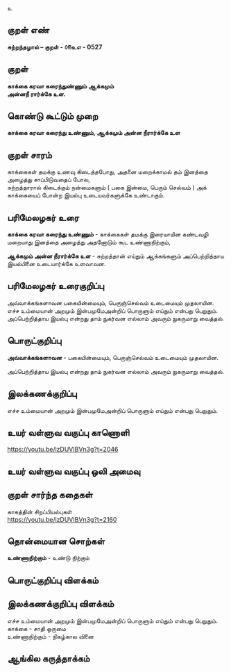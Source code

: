 உ

## குறள் எண் 

**சுற்றந்தழால் – குறள் - ௦௫உஎ - 0527**  

## குறள் 

**காக்கை கரவா கரைந்துண்ணும் ஆக்கமும்  
அன்னநீ ரார்க்கே உள.**

## கொண்டு கூட்டும் முறை

**காக்கை கரவா கரைந்து உண்ணும், ஆக்கமும் அன்ன நீரார்க்கே உள**

## குறள் சாரம் 

காக்கைகள் தமக்கு உணவு கிடைத்தபோது, அதனை மறைக்காமல் தம் இனத்தை அழைத்து சாப்பிடுவதைப் போல,  
சுற்றத்தாரால் கிடைக்கும் நன்மைகளும் ( பகை இன்மை, பெரும் செல்வம் ) அக் காக்கையைப் போன்ற இயல்பு உடையவர்களுக்கே உண்டாகும்.  

## பரிமேலழகர் உரை

**காக்கை கரவா கரைந்து உண்ணும்** - காக்கைகள் தமக்கு இரையாயின கண்டவழி மறையாது இனத்தை அழைத்து அதனோடும் கூட உண்ணாநிற்கும்,  

**ஆக்கமும் அன்ன நீரார்க்கே உள** - சுற்றத்தான் எய்தும் ஆக்கங்களும் அப்பெற்றித்தாய இயல்பினை உடையார்க்கே உளவாவன.  

## பரிமேலழகர் உரைகுறிப்பு   

அவ்வாக்கங்களாவன பகையின்மையும், பெருஞ்செல்வம் உடைமையும் முதலாயின.  
எச்ச உம்மையான் அறமும் இன்பமுமேஅன்றிப் பொருளும் எய்தும் என்பது பெறுதும்.  
அப்பெற்றித்தாய இயல்பு என்றது தாம் நுகர்வன எல்லாம் அவரும் நுகருமாறு வைத்தல்.   

## பொருட்குறிப்பு   

**அவ்வாக்கங்களாவன** - பகையின்மையும், பெருஞ்செல்வம் உடைமையும் முதலாயின.  

அப்பெற்றித்தாய இயல்பு என்றது தாம் நுகர்வன எல்லாம் அவரும் நுகருமாறு வைத்தல்.  

## இலக்கணக்குறிப்பு  

எச்ச உம்மையான் அறமும் இன்பமுமேஅன்றிப் பொருளும் எய்தும் என்பது பெறுதும்.    

## உயர் வள்ளுவ வகுப்பு காணொளி

https://youtu.be/izDUVIBVn3g?t=2046 

## உயர் வள்ளுவ வகுப்பு ஒலி அமைவு 

## குறள் சார்ந்த கதைகள் 

காகத்தின் சிறப்பியல்புகள்   
https://youtu.be/izDUVIBVn3g?t=2160

## தொன்மையான சொற்கள்

**உண்ணாநிற்கும்** - உண்டு நிற்கும்   

## பொருட்குறிப்பு விளக்கம்


## இலக்கணக்குறிப்பு விளக்கம்

எச்ச உம்மையான் அறமும் இன்பமுமேஅன்றிப் பொருளும் எய்தும் என்பது பெறுதும்.  
காக்கை - சாதி ஒருமை  
உண்ணாநிற்கும் - நிகழ்கால வினை 

## ஆங்கில கருத்தாக்கம் 


